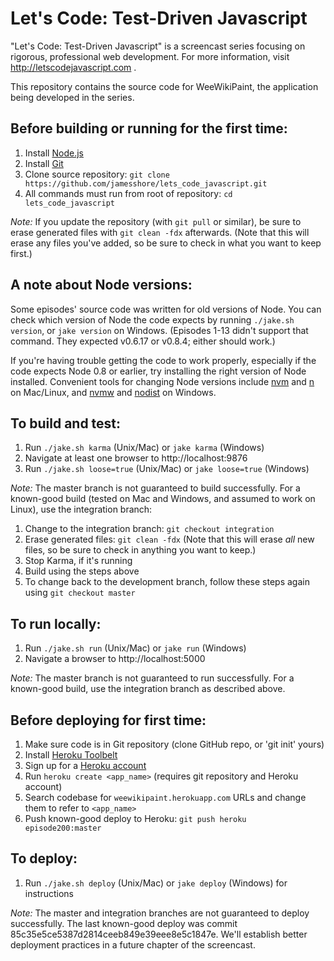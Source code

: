 Let's Code: Test-Driven Javascript
==================================

"Let's Code: Test-Driven Javascript" is a screencast series focusing on
rigorous, professional web development. For more information, visit
http://letscodejavascript.com .

This repository contains the source code for WeeWikiPaint, the application
being developed in the series.

Before building or running for the first time:
-----------------------------------

1. Install [Node.js](http://nodejs.org/download/)
2. Install [Git](http://git-scm.com/downloads)
3. Clone source repository: `git clone https://github.com/jamesshore/lets_code_javascript.git`
4. All commands must run from root of repository: `cd lets_code_javascript`

*Note:* If you update the repository (with `git pull` or similar), be sure to erase generated files with `git clean -fdx` afterwards. (Note that this will erase any files you've added, so be sure to check in what you want to keep first.)

A note about Node versions:
------------------

Some episodes' source code was written for old versions of Node. You can check which version of Node the code expects by running `./jake.sh version`, or `jake version` on Windows. (Episodes 1-13 didn't support that command. They expected v0.6.17 or v0.8.4; either should work.)

If you're having trouble getting the code to work properly, especially if the code expects Node 0.8 or earlier, try installing the right version of Node installed. Convenient tools for changing Node versions include [nvm](https://github.com/creationix/nvm) and [n](https://github.com/visionmedia/n) on Mac/Linux, and [nvmw](https://github.com/hakobera/nvmw) and [nodist](https://github.com/marcelklehr/nodist) on Windows.


To build and test:
------------------

1. Run `./jake.sh karma` (Unix/Mac) or `jake karma` (Windows)
2. Navigate at least one browser to http://localhost:9876
3. Run `./jake.sh loose=true` (Unix/Mac) or `jake loose=true` (Windows)

*Note:* The master branch is not guaranteed to build successfully. For a known-good build (tested on Mac and Windows, and assumed to work on Linux), use the integration branch:

1. Change to the integration branch: `git checkout integration`
2. Erase generated files: `git clean -fdx` (Note that this will erase *all* new files, so be sure to check in anything you want to keep.)
3. Stop Karma, if it's running
4. Build using the steps above
5. To change back to the development branch, follow these steps again using `git checkout master`

To run locally:
---------------

1. Run `./jake.sh run` (Unix/Mac) or `jake run` (Windows)
2. Navigate a browser to http://localhost:5000

*Note:* The master branch is not guaranteed to run successfully. For a known-good build, use the integration branch as described above.

Before deploying for first time:
--------------------------------

1. Make sure code is in Git repository (clone GitHub repo, or 'git init' yours)
2. Install [Heroku Toolbelt](https://toolbelt.heroku.com/)
3. Sign up for a [Heroku account](https://id.heroku.com/signup)
4. Run `heroku create <app_name>` (requires git repository and Heroku account)
5. Search codebase for `weewikipaint.herokuapp.com` URLs and change them to refer to `<app_name>`
6. Push known-good deploy to Heroku: `git push heroku episode200:master`

To deploy:
----------

1. Run `./jake.sh deploy` (Unix/Mac) or `jake deploy` (Windows) for instructions

*Note:* The master and integration branches are not guaranteed to deploy successfully. The last known-good deploy was commit 85c35e5ce5387d2814ceeb849e39eee8e5c1847e. We'll establish better deployment practices in a future chapter of the screencast.

